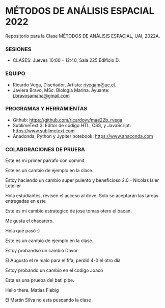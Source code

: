 # MÉTODOS DE ANÁLISIS ESPACIAL 2022

Repositorio para la Clase MÉTODOS DE ANÁLISIS ESPACIAL, UAI, 2022A.

### SESIONES

* CLASES: Jueves 10:00 – 12:40, Sala 225 Edificio D.

### EQUIPO

* Ricardo Vega, Diseñador, Artista: rivegam@uc.cl.
* Javiera Bravo, MSc. Biología Marina. Ayuante: j.bravosamaha@gmail.com

### PROGRAMAS Y HERRAMIENTAS

* Github: https://github.com/ricardovv/mae22b_rvega
* SublimeText 3: Editor de código HTL, CSS, y JavaScript. https://www.sublimetext.com  
* Anadonda, Python y Jypiter notebook: https://www.anaconda.com

### COLABORACIONES DE PRUEBA

Este es mi primer parrafo con commit. 

Este es un cambio de ejemplo en la clase.

Estoy haciendo un cambio super pulento y beneficioso 2.0 - Nicolas Isler Letelier

Hola estudiantes, revisen el acceso al drive. Solo se aceptarán las tareas entregadas en este

Este es mi cambio estrategico de jose tomas otero el bacan.

Me gusta el chacarero.

Hola que pasó :) 

Este es un cambio de ejemplo en la clase.

Estoy probandso un cambio Davor

El Augusto el re malo para el fifa, perdió 4-0 el otro día

Estoy probando un cambio en el codigo Joaco

Esta es una prueba del bati pibe. 

Hello there. Matias Fiebig

El Martin Silva no esta pescando la clase
